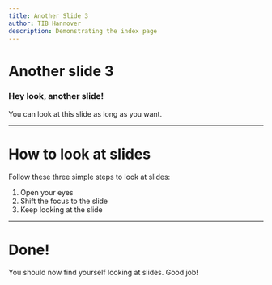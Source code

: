 ```yaml
---
title: Another Slide 3
author: TIB Hannover
description: Demonstrating the index page
---
```



# Another slide 3

### Hey look, another slide!

You can look at this slide as long as you want.

---

# How to look at slides

Follow these three simple steps to look at slides:

1. Open your eyes
2. Shift the focus to the slide
3. Keep looking at the slide

---

# Done!
You should now find yourself looking at slides. Good job!